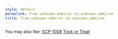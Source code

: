 ```yaml
---
style: default
permalink: from-unknown-admirer-to-unknown-admiree
title: from-unknown-admirer-to-unknown-admiree
---
```

You may also like:
[SCP-1008](http://scp-wiki.net/scp-1008)
[Trick or Treat](http://scp-wiki.net/trick-or-treat)